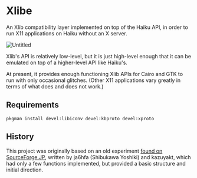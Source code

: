 Xlibe
===========================

An Xlib compatibility layer implemented on top of the Haiku API, in
order to run X11 applications on Haiku without an X server.

![Untitled](https://user-images.githubusercontent.com/2175324/165316265-712a2347-e63f-43f6-9424-658a11fd2b62.png)

Xlib's API is relatively low-level, but it is just high-level enough
that it can be emulated on top of a higher-level API like Haiku's.

At present, it provides enough functioning Xlib APIs for Cairo and GTK
to run with only occasional glitches. (Other X11 applications vary greatly
in terms of what does and does not work.)

Requirements
--------------------------
```
pkgman install devel:libiconv devel:kbproto devel:xproto
```

History
--------------------------
This project was originally based on an old experiment [found on SourceForge.JP](http://sourceforge.jp/projects/bexlib/),
written by ja6hfa (Shibukawa Yoshiki) and kazuyakt, which had only a few functions implemented,
but provided a basic structure and initial direction.
